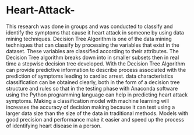 # Heart-Attack-

This research was done in groups and was conducted to classify and identify the symptoms that cause it
heart attack in someone by using data mining techniques. Decision Tree Algorithm
is one of the data mining techniques that can classify by processing the variables that
exist in the dataset. These variables are classified according to their attributes. The Decision Tree algorithm breaks down into
in smaller subsets then in real time a stepwise decision tree
developed. With the Decision Tree Algorithm can provide predictive information to describe
process associated with the prediction of symptoms leading to cardiac arrest. data characteristics
classification can be obtained clearly, both in the form of a decision tree structure and rules so that
in the testing phase with Anaconda software using the Python programming language can help
in predicting heart attack symptoms. Making a classification model with machine learning will
increases the accuracy of decision making because it can test using a larger data size
than the size of the data in traditional methods. Models with good precision and performance make it easier
and speed up the process of identifying heart disease in a person.
